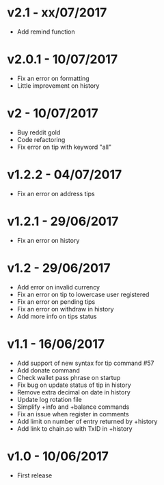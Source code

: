 # v2.1 - xx/07/2017
- Add remind function

# v2.0.1 - 10/07/2017
- Fix an error on formatting
- Little improvement on history

# v2 - 10/07/2017
- Buy reddit gold
- Code refactoring
- Fix error on tip with keyword "all"

# v1.2.2 - 04/07/2017
- Fix an error on address tips

# v1.2.1 - 29/06/2017
- Fix an error on history

# v1.2 - 29/06/2017
- Add error on invalid currency
- Fix an error on tip to lowercase user registered
- Fix an error on pending tips
- Fix an error on withdraw in history
- Add more info on tips status

# v1.1 - 16/06/2017
- Add support of new syntax for tip command #57
- Add donate command
- Check wallet pass phrase on startup
- Fix bug on update status of tip in history
- Remove extra decimal on date in history
- Update log rotation file
- Simplify +info and +balance commands
- Fix an issue when register in comments
- Add limit on number of entry returned by +history
- Add link to chain.so with TxID in +history

# v1.0 - 10/06/2017
- First release